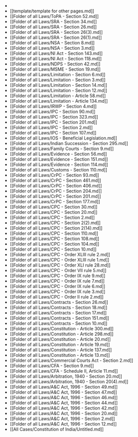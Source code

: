- 
- [[template/template for other pages.md]]
- [[Folder of all Laws/ToPA - Section 52.md]]
- [[Folder of all Laws/SRA - Section 34.md]]
- [[Folder of all Laws/SRA - Section 26.md]]
- [[Folder of all Laws/SRA - Section 26(3).md]]
- [[Folder of all Laws/SRA - Section 26(1).md]]
- [[Folder of all Laws/NSA - Section 8.md]]
- [[Folder of all Laws/NSA - Section 3.md]]
- [[Folder of all Laws/NI Act - Section 143.md]]
- [[Folder of all Laws/NI Act - Section 118.md]]
- [[Folder of all Laws/NDPS - Section 42.md]]
- [[Folder of all Laws/MSME - Section 19.md]]
- [[Folder of all Laws/Limitation - Section 6.md]]
- [[Folder of all Laws/Limitation - Section 3.md]]
- [[Folder of all Laws/Limitation - Section 14.md]]
- [[Folder of all Laws/Limitation - Section 12.md]]
- [[Folder of all Laws/Limitation - Article 58.md]]
- [[Folder of all Laws/Limitation - Article 134.md]]
- [[Folder of all Laws/IRWP - Section 4.md]]
- [[Folder of all Laws/IPC - Section 90.md]]
- [[Folder of all Laws/IPC - Section 323.md]]
- [[Folder of all Laws/IPC - Section 201.md]]
- [[Folder of all Laws/IPC - Section 2.md]]
- [[Folder of all Laws/IPC - Section 107.md]]
- [[Folder of all Laws/IOS - Beneficial Legislation.md]]
- [[Folder of all Laws/Indian Succession - Section 295.md]]
- [[Folder of all Laws/Family Courts - Section 9.md]]
- [[Folder of all Laws/Evidence - Section 56.md]]
- [[Folder of all Laws/Evidence - Section 151.md]]
- [[Folder of all Laws/Evidence - Section 114.md]]
- [[Folder of all Laws/Customs - Section 110.md]]
- [[Folder of all Laws/CrPC - Section 93.md]]
- [[Folder of all Laws/CrPC - Section 461.md]]
- [[Folder of all Laws/CrPC - Section 406.md]]
- [[Folder of all Laws/CrPC - Section 204.md]]
- [[Folder of all Laws/CrPC - Section 201.md]]
- [[Folder of all Laws/CrPC - Section 177.md]]
- [[Folder of all Laws/CPC - Section 30.md]]
- [[Folder of all Laws/CPC - Section 20.md]]
- [[Folder of all Laws/CPC - Section 2.md]]
- [[Folder of all Laws/CPC - Section 2(2).md]]
- [[Folder of all Laws/CPC - Section 2(14).md]]
- [[Folder of all Laws/CPC - Section 110.md]]
- [[Folder of all Laws/CPC - Section 108.md]]
- [[Folder of all Laws/CPC - Section 104.md]]
- [[Folder of all Laws/CPC - Section 10.md]]
- [[Folder of all Laws/CPC - Order XLIII rule 2.md]]
- [[Folder of all Laws/CPC - Order XLIII rule 1.md]]
- [[Folder of all Laws/CPC - Order XLI rule 28.md]]
- [[Folder of all Laws/CPC - Order VII rule 5.md]]
- [[Folder of all Laws/CPC - Order IX rule 9.md]]
- [[Folder of all Laws/CPC - Order IX rule 7.md]]
- [[Folder of all Laws/CPC - Order IX rule 6.md]]
- [[Folder of all Laws/CPC - Order IX rule 3.md]]
- [[Folder of all Laws/CPC - Order II rule 2.md]]
- [[Folder of all Laws/Contracts - Section 26.md]]
- [[Folder of all Laws/Contracts - Section 18.md]]
- [[Folder of all Laws/Contracts - Section 17.md]]
- [[Folder of all Laws/Contracts - Section 151.md]]
- [[Folder of all Laws/Contracts - Section 10.md]]
- [[Folder of all Laws/Constitution - Article 300.md]]
- [[Folder of all Laws/Constitution - Article 298.md]]
- [[Folder of all Laws/Constitution - Article 20.md]]
- [[Folder of all Laws/Constitution - Article 19.md]]
- [[Folder of all Laws/Constitution - Article 137.md]]
- [[Folder of all Laws/Constitution - Article 13.md]]
- [[Folder of all Laws/Commercial Courts Act - Section 2.md]]
- [[Folder of all Laws/CFA - Section 9.md]]
- [[Folder of all Laws/CFA - Schedule II, Article 11.md]]
- [[Folder of all Laws/Arbitration, 1940 - Section 20.md]]
- [[Folder of all Laws/Arbitration, 1940 - Section 20(4).md]]
- [[Folder of all Laws/A&C Act, 1996 - Section 49.md]]
- [[Folder of all Laws/A&C Act, 1996 - Section 47.md]]
- [[Folder of all Laws/A&C Act, 1996 - Section 46.md]]
- [[Folder of all Laws/A&C Act, 1996 - Section 44.md]]
- [[Folder of all Laws/A&C Act, 1996 - Section 42.md]]
- [[Folder of all Laws/A&C Act, 1996 - Section 20.md]]
- [[Folder of all Laws/A&C Act, 1996 - Section 2.md]]
- [[Folder of all Laws/A&C Act, 1996 - Section 12.md]]
- [[All Cases/Constitution of India/Untitled.md]]